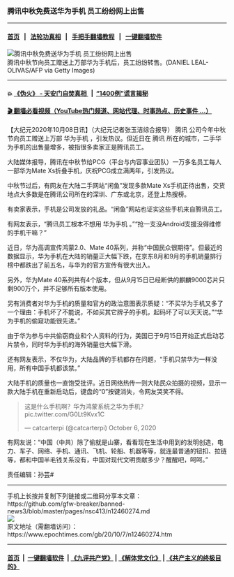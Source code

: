 ### 腾讯中秋免费送华为手机 员工纷纷网上出售
------------------------

#### [首页](https://github.com/gfw-breaker/banned-news3/blob/master/README.md) &nbsp;&nbsp;|&nbsp;&nbsp; [法轮功真相](https://github.com/begood0513/basic/blob/master/README.md)  &nbsp;&nbsp;|&nbsp;&nbsp; [手把手翻墙教程](https://github.com/gfw-breaker/guides/wiki)  &nbsp;&nbsp;|&nbsp;&nbsp; [一键翻墙软件](https://github.com/gfw-breaker/nogfw/blob/master/README.md)  



<div><img alt="腾讯中秋免费送华为手机 员工纷纷网上出售" class="attachment-djy_600_400 size-djy_600_400 wp-post-image" src="https://i.epochtimes.com/assets/uploads/2020/08/4212b944274b83f429244f60bbede8c6-600x400.jpg"/>
<div class="caption">
 腾讯中秋节向员工赠送上万部华为手机后，员工纷纷转售。(DANIEL LEAL-OLIVAS/AFP via Getty Images)
</div></div><hr/>

#### 💥 [《伪火》 - 天安门自焚真相 ](http://158.247.195.190:10000/videos/blog/weihuo.html)&nbsp; |&nbsp; [“1400例”谎言揭秘  ](http://158.247.195.190:10000/videos/blog/jiexi1400.html)

#### [ 🎬  翻墙必看视频（YouTube热门频道、网站代理、时事热点、历史事件 ...）](https://github.com/gfw-breaker/links/blob/master/banned.md)

<div><p>
 【大纪元2020年10月08日讯】（大纪元记者张玉洁综合报导）
 <ok href="https://www.epochtimes.com/gb/tag/%E8%85%BE%E8%AE%AF.html">
  腾讯
 </ok>
 公司今年中秋节向员工赠送上万部
 <ok href="https://www.epochtimes.com/gb/tag/%E5%8D%8E%E4%B8%BA%E6%89%8B%E6%9C%BA.html">
  华为手机
 </ok>
 ，引发热议。但近日在
 <ok href="https://www.epochtimes.com/gb/tag/%E8%85%BE%E8%AE%AF.html">
  腾讯
 </ok>
 所在的城市，二手华为手机的出售量增多，被指很多卖家正是腾讯员工。
</p>
<p>
 大陆媒体报导，腾讯在中秋节给PCG（平台与内容事业团队）一万多名员工每人一部华为Mate Xs折叠手机，庆祝PCG成立满两年，引发热议。
</p>
<p>
 中秋节过后，有网友在大陆二手网站“闲鱼”发现多款Mate Xs手机正待出售，交货地点大多数是在腾讯公司所在的深圳、广东或北京，还登上热搜榜。
</p>
<p>
 有卖家表示，手机是公司发放的礼品。“闲鱼”网站也证实这些手机来自腾讯员工。
</p>
<p>
 有网友表示，“腾讯员工根本不想用
 <ok href="https://www.epochtimes.com/gb/tag/%E5%8D%8E%E4%B8%BA%E6%89%8B%E6%9C%BA.html">
  华为手机
 </ok>
 。”“抢一支没Android支援没得维修的手机干嘛？”
</p>
<p>
 近日，华为高调宣传鸿蒙2.0、Mate 40系列，并称“中国民众很期待”。但最近的数据显示，华为手机在大陆的销量正大幅下跌，在京东8月和9月的手机销量排行榜中都跌出了前五名，与华为的官方宣传有很大出入。
</p>
<p>
 另外，华为Mate 40系列共有4个版本，但从9月15日已经断供的麒麟9000芯片只剩900万个，并不足够所有版本使用。
</p>
<p>
 另有消费者对华为手机的质量和官方的政治意图表示质疑：“不买华为手机又多了一个理由：手机坏了不能说，不如买其它牌子的手机，起码坏了可以天天说。”“华为手机的偷窥功能很先进。”
</p>
<p>
 由于华为参与中共偷窃商业和个人资料的行为，美国已于9月15日开始正式启动芯片禁令，同时华为手机的海外销量也大幅下滑。
</p>
<p>
 还有网友表示，不仅华为，大陆品牌的手机都存在问题，“手机只禁华为一样没用，所有中国手机都该禁。”
</p>
<p>
 大陆手机的质量也一直饱受批评。近日网络热传一则大陆民众拍摄的视频，显示一款大陆手机在重新启动后，键盘的“0”按键消失，令网友哭笑不得。
</p>
<p>
</p>
<blockquote class="twitter-tweet">
 <p dir="ltr" lang="zh">
  这是什么手机啊？华为鸿蒙系统之华为手机？
  <ok href="https://t.co/G0Lt9Kvx1C">
   pic.twitter.com/G0Lt9Kvx1C
  </ok>
 </p>
 <p>
  — catcarterpi (@catcarterpi)
  <ok href="https://twitter.com/catcarterpi/status/1313284109637165057?ref_src=twsrc%5Etfw">
   October 6, 2020
  </ok>
 </p>
</blockquote>
<p>
 <p>
  有网友说：“中国（中共）除了偷就是山寨，看看现在生活中用到的发明创造，电力、车子、网络、手机、通讯、飞机、轮船、机器等等，就连最普通的钮扣、拉链等，都和中国半毛钱关系没有，中国对现代文明贡献多少？醒醒吧，呵呵。”
 </p>
 <p>
  责任编辑：孙芸#
 </p>
</p></div>
<hr/>
手机上长按并复制下列链接或二维码分享本文章：<br/>
https://github.com/gfw-breaker/banned-news3/blob/master/pages/nsc413/n12460274.md <br/>
<a href='https://github.com/gfw-breaker/banned-news3/blob/master/pages/nsc413/n12460274.md'><img src='https://github.com/gfw-breaker/banned-news3/blob/master/pages/nsc413/n12460274.md.png'/></a> <br/>
原文地址（需翻墙访问）：https://www.epochtimes.com/gb/20/10/7/n12460274.htm


------------------------
#### [首页](https://github.com/gfw-breaker/banned-news3/blob/master/README.md) &nbsp;|&nbsp; [一键翻墙软件](https://github.com/gfw-breaker/nogfw/blob/master/README.md) &nbsp;| [《九评共产党》](https://github.com/gfw-breaker/9ping.md/blob/master/README.md#九评之一评共产党是什么) | [《解体党文化》](https://github.com/gfw-breaker/jtdwh.md/blob/master/README.md) | [《共产主义的终极目的》](https://github.com/gfw-breaker/gczydzjmd.md/blob/master/README.md)


<img src='http://gfw-breaker.win/banned-news3/pages/nsc413/n12460274.md' width='0px' height='0px'/>